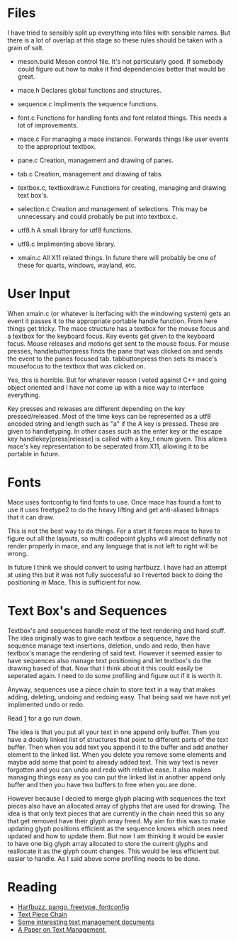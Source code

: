 # Files

I have tried to sensibly split up everything into files with sensible
names. But there is a lot of overlap at this stage so these rules
should be taken with a grain of salt.

- meson.build 
Meson control file. It's not particularly good.
If somebody could figure out how to make it find
dependencies better that would be great.

- mace.h 
Declares global functions and structures. 

- sequence.c
Impliments the sequence functions.

- font.c
Functions for handling fonts and font related things. This needs a
lot of improvements.

- mace.c
For managing a mace instance. Forwards things like user events to the
appropriout textbox.

- pane.c
Creation, management and drawing of panes.

- tab.c
Creation, management and drawing of tabs.

- textbox.c, textboxdraw.c
Functions for creating, managing and drawing text box's. 

- selection.c
Creation and management of selections. This may be unnecessary and
could probably be put into textbox.c.

- utf8.h
A small library for utf8 functions.

- utf8.c
Implimenting above library.

- xmain.c
All X11 related things. In future there will probably be one of
these for quarts, windows, wayland, etc.

# User Input

When xmain.c (or whatever is iterfacing with the windowing system)
gets an event it passes it to the appropriate portable handle 
function. From here things get tricky. The mace structure has a textbox
for the mouse focus and a textbox for the keyboard focus. Key events get
given to the keyboard focus. Mouse releases and motions get sent to the 
mouse focus. For mouse presses, handlebuttonpress finds the pane that
was clicked on and sends the event to the panes focused tab. tabbuttonpress
then sets its mace's mousefocus to the textbox that was clicked on.

Yes, this is horrible. But for whatever reason I voted against C++ and 
going object oriented and I have not come up with a nice way to interface
everything.

Key presses and releases are different depending on the key
pressed/released. Most of the time keys can be represented as a utf8
encoded string and length such as "a" if the A key is pressed. These
are given to handletyping. In other cases such as the enter key or the
escape key handlekey[press|release] is called with a key_t enum
given. This allows mace's key representation to be seperated from X11,
allowing it to be portable in future.

# Fonts

Mace uses fontconfig to find fonts to use.  Once mace has found a
font to use it uses freetype2 to do the heavy lifting and get
anti-aliased bitmaps that it can draw. 

This is not the best way to do things. For a start it forces mace to 
have to figure out all the layouts, so multi codepoint glyphs will 
almost definatly not render properly in mace, and any language that 
is not left to right will be wrong. 

In future I think we should convert to using harfbuzz. I have had
an attempt at using this but it was not fully successful so I reverted
back to doing the positioning in Mace. This is sufficient for now.

# Text Box's and Sequences

Textbox's and sequences handle most of the text rendering and
hard stuff. The idea originally was to give each textbox a sequence,
have the sequence manage text insertions, deletion, undo and
redo, then have textbox's manage the rendering of said text.
However it seemed easier to have sequences also manage text
positioning and let textbox's do the drawing based of that. Now
that I think about it this could easily be seperated again. I need
to do some profiling and figure out if it is worth it.

Anyway, sequences use a piece chain to store text in a way that
makes adding, deleting, undoing and redoing easy. That being
said we have not yet implimented undo or redo. 

Read [1](https://github.com/martanne/vis/wiki/Text-management-using-a-piece-chain)
for a go run down.

The idea is that you put all your text in one append only buffer.
Then you have a doubly linked list of structures that point 
to different parts of the text buffer. Then when you add text
you append it to the buffer and add another element to the
linked list. When you delete you remove some elements and 
maybe add some that point to already added text. This way text
is never forgotten and you can undo and redo with relative ease.
It also makes managing things easy as you can put the linked 
list in another append only buffer and then you have two buffers
to free when you are done.

However because I decied to merge glyph placing with sequences
the text pieces also have an allocated array of glyphs that are used
for drawing. The idea is that only text pieces that are currently
in the chain need this so any that get removed have their glyph array
freed. My aim for this was to make updating glyph positions efficient
as the sequence knows which ones need updated and how to update
them. But now I am thinking it would be easier to have one big glyph
array allocated to store the current glyphs and reallocate it as the
glyph count changes. This would be less efficient but easier to handle.
As I said above some profiling needs to be done.

# Reading

- [Harfbuzz, pango, freetype, fontconfig](https://behdad.org/text/)
- [Text Piece Chain](https://github.com/martanne/vis/wiki/Text-management-using-a-piece-chain)
- [Some interesting text management documents](https://github.com/google/xi-editor/blob/master/doc/rope_science/intro.md) 
- [A Paper on Text Management](https://www.cs.unm.edu/~crowley/papers/sds.pdf),
